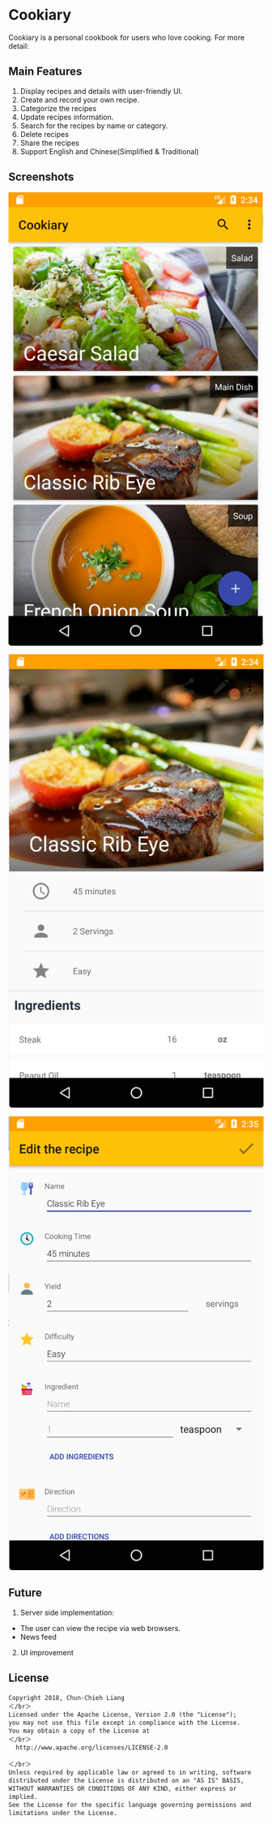 Cookiary
==============================================================================
Cookiary is a personal cookbook for users who love cooking. For more detail: 



## Main Features
 1. Display recipes and details with user-friendly UI.
 2. Create and record your own recipe.
 3. Categorize the recipes
 4. Update recipes information.
 5. Search for the recipes by name or category.
 6. Delete recipes
 7. Share the recipes
 8. Support English and Chinese(Simplified & Traditional)
  
  
  
## Screenshots
![Main menu](screenshot/Main_Menu.png)
  
  
![Recipe detail](screenshot/Recipe_Detail.png)
  
  
![Edit recipe detail](./screenshot/Recipe_Detail_Edit.png)



## Future
1. Server side implementation: 
* The user can view the recipe via web browsers.
* News feed
2. UI improvement



## License
    Copyright 2018, Chun-Chieh Liang
    ＜/br＞
    Licensed under the Apache License, Version 2.0 (the "License");
    you may not use this file except in compliance with the License.
    You may obtain a copy of the License at 
    ＜/br＞
      http://www.apache.org/licenses/LICENSE-2.0

    ＜/br＞
    Unless required by applicable law or agreed to in writing, software
    distributed under the License is distributed on an "AS IS" BASIS,
    WITHOUT WARRANTIES OR CONDITIONS OF ANY KIND, either express or implied.
    See the License for the specific language governing permissions and 
    limitations under the License.
    
    